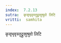 ```yaml
---
index:  7.2.13
sutra:  कृसृभृवृस्तुद्रुस्रुश्रुवो लिटि
vritti:  samhita 
---
```


कृसृभृवृस्तुद्रुस्रुश्रुवो लिटि

